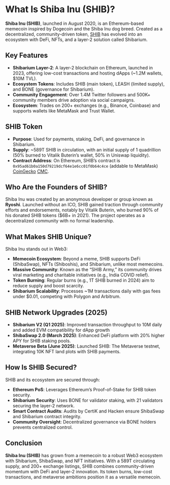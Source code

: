 # What Is Shiba Inu (SHIB)?

**Shiba Inu (SHIB)**, launched in August 2020, is an Ethereum-based memecoin inspired by Dogecoin and the Shiba Inu dog breed. Created as a decentralized, community-driven token, [SHIB](https://shib.io/) has evolved into an ecosystem with DeFi, NFTs, and a layer-2 solution called Shibarium. 

## Key Features
- **Shibarium Layer-2**: A layer-2 blockchain on Ethereum, launched in 2023, offering low-cost transactions and hosting dApps (~1.2M wallets, $10M TVL).
- **Ecosystem Tokens**: Includes SHIB (main token), LEASH (limited supply), and BONE (governance for Shibarium).
- **Community Engagement**: Over 1.4M Twitter followers and 500K+ community members drive adoption via social campaigns.
- **Ecosystem**: Trades on 200+ exchanges (e.g., Binance, Coinbase) and supports wallets like MetaMask and Trust Wallet.

## SHIB Token
- **Purpose**: Used for payments, staking, DeFi, and governance in Shibarium.
- **Supply**: ~589T SHIB in circulation, with an initial supply of 1 quadrillion (50% burned to Vitalik Buterin’s wallet, 50% in Uniswap liquidity).
- **Contract Address**: On Ethereum, SHIB’s contract is `0x95ad61b0a150d79219dcf64e1e6cc01f0b64c4ce` (addable to MetaMask) [CoinGecko](https://www.coingecko.com/en/coins/shiba-inu) [CMC](https://coinmarketcap.com/currencies/shiba-/).

## Who Are the Founders of SHIB?

Shiba Inu was created by an anonymous developer or group known as **Ryoshi**. Launched without an ICO, SHIB gained traction through community efforts and endorsements, notably by Vitalik Buterin, who burned 90% of his donated SHIB tokens ($6B+ in 2021). The project operates as a decentralized community with no formal leadership.

## What Makes SHIB Unique?

Shiba Inu stands out in Web3:
- **Memecoin Ecosystem**: Beyond a meme, SHIB supports DeFi (ShibaSwap), NFTs (Shiboshis), and Shibarium, unlike most memecoins.
- **Massive Community**: Known as the “SHIB Army,” its community drives viral marketing and charitable initiatives (e.g., India COVID relief).
- **Token Burning**: Regular burns (e.g., 1T SHIB burned in 2024) aim to reduce supply and boost scarcity.
- **Shibarium Scalability**: Processes ~1M transactions daily with gas fees under $0.01, competing with Polygon and Arbitrum.

## SHIB Network Upgrades (2025)
- **Shibarium V2 (Q1 2025)**: Improved transaction throughput to 10M daily and added EVM compatibility for dApp growth 
- **ShibaSwap 2.0 (March 2025)**: Enhanced DeFi platform with 20% higher APY for SHIB staking pools.
- **Metaverse Beta (June 2025)**: Launched SHIB: The Metaverse testnet, integrating 10K NFT land plots with SHIB payments.

## How Is SHIB Secured?

SHIB and its ecosystem are secured through:
- **Ethereum PoS**: Leverages Ethereum’s Proof-of-Stake for SHIB token security.
- **Shibarium Security**: Uses BONE for validator staking, with 21 validators securing the layer-2 network.
- **Smart Contract Audits**: Audits by CertiK and Hacken ensure ShibaSwap and Shibarium contract integrity.
- **Community Oversight**: Decentralized governance via BONE holders prevents centralized control.

## Conclusion

**Shiba Inu (SHIB)** has grown from a memecoin to a robust Web3 ecosystem with Shibarium, ShibaSwap, and NFT initiatives. With a 589T circulating supply, and 200+ exchange listings, SHIB combines community-driven momentum with DeFi and layer-2 innovation. Its token burns, low-cost transactions, and metaverse ambitions position it as a versatile memecoin.